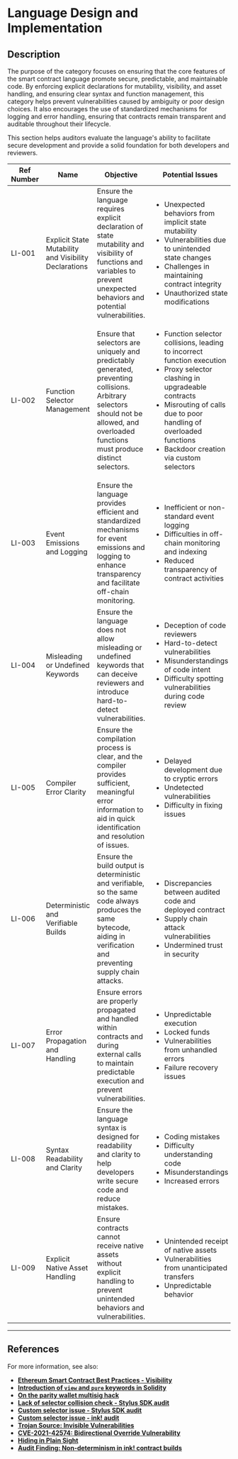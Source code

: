 # Language Design and Implementation

## Description

The purpose of the category focuses on ensuring that the core features of the smart contract language promote secure, predictable, and maintainable code. By enforcing explicit declarations for mutability, visibility, and asset handling, and ensuring clear syntax and function management, this category helps prevent vulnerabilities caused by ambiguity or poor design choices. It also encourages the use of standardized mechanisms for logging and error handling, ensuring that contracts remain transparent and auditable throughout their lifecycle.

This section helps auditors evaluate the language's ability to facilitate secure development and provide a solid foundation for both developers and reviewers.

| Ref Number | Name                                       | Objective                                                                                                                                               | Potential Issues                                                                                                                                       |
|------------|--------------------------------------------|---------------------------------------------------------------------------------------------------------------------------------------------------------|--------------------------------------------------------------------------------------------------------------------------------------------------------|
| LI-001    | Explicit State Mutability and Visibility Declarations     | Ensure the language requires explicit declaration of state mutability and visibility of functions and variables to prevent unexpected behaviors and potential vulnerabilities. | <ul><li>Unexpected behaviors from implicit state mutability</li><li>Vulnerabilities due to unintended state changes</li><li>Challenges in maintaining contract integrity</li><li>Unauthorized state modifications</li></ul> |
| LI-002    | Function Selector Management               | Ensure that selectors are uniquely and predictably generated, preventing collisions. Arbitrary selectors should not be allowed, and overloaded functions must produce distinct selectors. | <ul><li>Function selector collisions, leading to incorrect function execution</li><li>Proxy selector clashing in upgradeable contracts</li><li>Misrouting of calls due to poor handling of overloaded functions</li><li>Backdoor creation via custom selectors</li></ul> |
| LI-003    | Event Emissions and Logging                | Ensure the language provides efficient and standardized mechanisms for event emissions and logging to enhance transparency and facilitate off-chain monitoring. | <ul><li>Inefficient or non-standard event logging</li><li>Difficulties in off-chain monitoring and indexing</li><li>Reduced transparency of contract activities</li></ul> |
| LI-004    | Misleading or Undefined Keywords           | Ensure the language does not allow misleading or undefined keywords that can deceive reviewers and introduce hard-to-detect vulnerabilities.            | <ul><li>Deception of code reviewers</li><li>Hard-to-detect vulnerabilities</li><li>Misunderstandings of code intent</li><li>Difficulty spotting vulnerabilities during code review</li></ul> |
| LI-005    | Compiler Error Clarity                     | Ensure the compilation process is clear, and the compiler provides sufficient, meaningful error information to aid in quick identification and resolution of issues. | <ul><li>Delayed development due to cryptic errors</li><li>Undetected vulnerabilities</li><li>Difficulty in fixing issues</li></ul>                      |
| LI-006    | Deterministic and Verifiable Builds        | Ensure the build output is deterministic and verifiable, so the same code always produces the same bytecode, aiding in verification and preventing supply chain attacks. | <ul><li>Discrepancies between audited code and deployed contract</li><li>Supply chain attack vulnerabilities</li><li>Undermined trust in security</li></ul> |
| LI-007    | Error Propagation and Handling             | Ensure errors are properly propagated and handled within contracts and during external calls to maintain predictable execution and prevent vulnerabilities. | <ul><li>Unpredictable execution</li><li>Locked funds</li><li>Vulnerabilities from unhandled errors</li><li>Failure recovery issues</li></ul>           |
| LI-008    | Syntax Readability and Clarity             | Ensure the language syntax is designed for readability and clarity to help developers write secure code and reduce mistakes.                            | <ul><li>Coding mistakes</li><li>Difficulty understanding code</li><li>Misunderstandings</li><li>Increased errors</li></ul>                             |
| LI-009    | Explicit Native Asset Handling             | Ensure contracts cannot receive native assets without explicit handling to prevent unintended behaviors and vulnerabilities.                            | <ul><li>Unintended receipt of native assets</li><li>Vulnerabilities from unanticipated transfers</li><li>Unpredictable behavior</li></ul>              |

---

## References

For more information, see also:

- **[Ethereum Smart Contract Best Practices - Visibility](https://consensys.github.io/smart-contract-best-practices/development-recommendations/solidity-specific/visibility/)**
- **[Introduction of `view` and `pure` keywords in Solidity](https://github.com/ethereum/solidity/issues/992)**
- **[On the parity wallet multisig hack](https://blog.openzeppelin.com/on-the-parity-wallet-multisig-hack-405a8c12e8f7)**
- **[Lack of selector collision check - Stylus SDK audit](https://blog.openzeppelin.com/stylus-rust-sdk-audit#lack-of-selector-collision-check-in-external-macro)**
- **[Custom selector issue - Stylus SDK audit](https://blog.openzeppelin.com/stylus-rust-sdk-audit#custom-selectors-could-facilitate-proxy-selector-clashing-attack)**
- **[Custom selector issue - ink! audit](https://blog.openzeppelin.com/security-review-ink-cargo-contract#custom-selectors-could-facilitate-proxy-selector-clashing-attack)**
- **[Trojan Source: Invisible Vulnerabilities](https://trojansource.codes/)**
- **[CVE-2021-42574: Bidirectional Override Vulnerability](https://nvd.nist.gov/vuln/detail/CVE-2021-42574)**
- **[Hiding in Plain Sight](https://samczsun.com/hiding-in-plain-sight/)**
- **[Audit Finding: Non-determinism in ink! contract builds](https://blog.openzeppelin.com/security-review-ink-cargo-contract#non-determinism-in-ink-contract-builds)**

